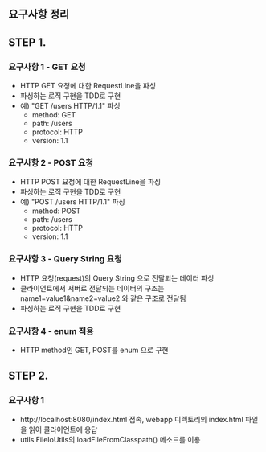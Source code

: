 ## 요구사항 정리

## STEP 1.
### 요구사항 1 - GET 요청
- HTTP GET 요청에 대한 RequestLine을 파싱
- 파싱하는 로직 구현을 TDD로 구현
- 예) "GET /users HTTP/1.1" 파싱
  - method: GET
  - path: /users
  - protocol: HTTP
  - version: 1.1
  
### 요구사항 2 - POST 요청
- HTTP POST 요청에 대한 RequestLine을 파싱
- 파싱하는 로직 구현을 TDD로 구현
- 예) "POST /users HTTP/1.1" 파싱
  - method: POST
  - path:  /users
  - protocol: HTTP
  - version: 1.1

### 요구사항 3 - Query String 요청
- HTTP 요청(request)의 Query String 으로 전달되는 데이터 파싱
- 클라이언트에서 서버로 전달되는 데이터의 구조는 name1=value1&name2=value2 와 같은 구조로 전달됨
- 파싱하는 로직 구현을 TDD로 구현

### 요구사항 4 - enum 적용
- HTTP method인 GET, POST를 enum 으로 구현 

## STEP 2.
### 요구사항 1
- http://localhost:8080/index.html 접속, webapp 디렉토리의 index.html 파일을 읽어 클라이언트에 응답
- utils.FileIoUtils의 loadFileFromClasspath() 메소드를 이용

